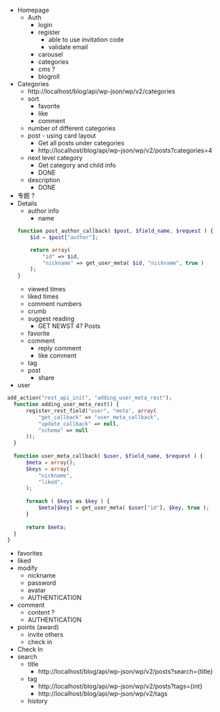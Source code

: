 * Homepage
  * Auth
    * login
    * register
      * able to use invitation code
      * validate email
    * carousel
    * categories
    * cms ?
    * blogroll
* Categories
  * http://localhost/blog/api/wp-json/wp/v2/categories
  * sort
    * favorite
    * like
    * comment
  * number of different categories
  * post - using card layout
    * Get all posts under categories
    * http://localhost/blog/api/wp-json/wp/v2/posts?categories=4
  * next level category
    * Get category and child info
    * DONE
  * description
    * DONE
* 专题 ?
* Details
  * author info
    * name
  ```php
  function post_author_callback( $post, $field_name, $request ) {
      $id = $post["author"];
  
      return array(
          "id" => $id,
          "nickname" => get_user_meta( $id, "nickname", true )
      );
  }
  ```
  * viewed times
  * liked times
  * comment numbers
  * crumb
  * suggest reading
    * GET NEWST 4? Posts
  * favorite
  * comment
    * reply comment
    * like comment
  * tag
  * post
    * share
* user
```php
add_action("rest_api_init", "adding_user_meta_rest");
  function adding_user_meta_rest() {
      register_rest_field("user", "meta", array(
          "get_callback" => "user_meta_callback",
          "update_callback" => null,
          "schema" => null
      ));
  }
  
  function user_meta_callback( $user, $field_name, $request ) {
      $meta = array();
      $keys = array(
          "nickname",
          "liked",
      );
  
      foreach ( $keys as $key ) {
          $meta[$key] = get_user_meta( $user["id"], $key, true );
      }
  
      return $meta;
  }
}
```
  * favorites
  * liked
  * modify
    * nickname
    * password
    * avatar
    * AUTHENTICATION
  * comment
    * content ?
    * AUTHENTICATION
  * points (award)
    * invite others
    * check in
  * Check In
* search
  * title
    * http://localhost/blog/api/wp-json/wp/v2/posts?search={title}
  * tag
    * http://localhost/blog/api/wp-json/wp/v2/posts?tags={int}
    * http://localhost/blog/api/wp-json/wp/v2/tags
  * history